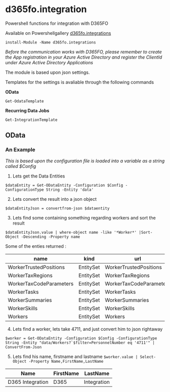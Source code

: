 # d365fo.integration
Powershell functions for integration with D365FO

Available on Powershellgallery
[d365fo.integrations](https://www.powershellgallery.com/packages/d365fo.integrations)

`install-Module -Name d365fo.integrations`


*Before the communication works with D365FO, please remember to create the App registration in your Azure Active Directory and register the ClientId under Azure Active Directory Applications*

The module is based upon json settings.

Templates for the settings is avaliable through the following commands

**OData**

`Get-OdataTemplate`


**Recurring Data Jobs**

`Get-IntegrationTemplate`

## OData

### An Example

*This is based upon the configuration file is loaded into a variable as a string called $Config*

1. Lets get the Data Entities

`$dataEntity = Get-ODataEntity -Configuration $Config -ConfigurationType String -Entity 'data'`

2. Lets convert the result into a json object

`$dataEntityJson = convertfrom-json $dataentity`

3. Lets find some containing something regarding workers and sort the result

`$dataEntityJson.value | where-object name -like '*Worker*' |Sort-Object -Descending -Property name`

Some of the enties returned :

|name|kind|url|
|----|----|---|
WorkerTrustedPositions|EntitySet|WorkerTrustedPositions
WorkerTaxRegions|EntitySet|WorkerTaxRegions
WorkerTaxCodeParameters|EntitySet|WorkerTaxCodeParameters
WorkerTasks|EntitySet|WorkerTasks
WorkerSummaries|EntitySet|WorkerSummaries
WorkerSkills|EntitySet|WorkerSkills
Workers|EntitySet|Workers

4. Lets find a worker, lets take 4711, and just convert him to json rightaway

``$worker = Get-ODataEntity -Configuration $Config -ConfigurationType String -Entity "data/Workers?`$filter=PersonnelNumber eq '4711'" | ConvertFrom-Json`` 

5. Lets find his name, firstname and lastname
``$worker.value | Select-Object -Property Name,FirstName,LastName``

| Name | FirstName | LastName
|----|---------|--------
|D365 Integration|D365|Integration











